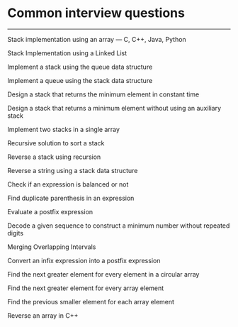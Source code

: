 # Common interview questions
----------------------------------------------------------------
Stack implementation using an array — C, C++, Java, Python

Stack Implementation using a Linked List

Implement a stack using the queue data structure

Implement a queue using the stack data structure

Design a stack that returns the minimum element in constant time

Design a stack that returns a minimum element without using an auxiliary stack

Implement two stacks in a single array

Recursive solution to sort a stack

Reverse a stack using recursion

Reverse a string using a stack data structure

Check if an expression is balanced or not

Find duplicate parenthesis in an expression

Evaluate a postfix expression

Decode a given sequence to construct a minimum number without repeated digits

Merging Overlapping Intervals

Convert an infix expression into a postfix expression

Find the next greater element for every element in a circular array

Find the next greater element for every array element

Find the previous smaller element for each array element

Reverse an array in C++